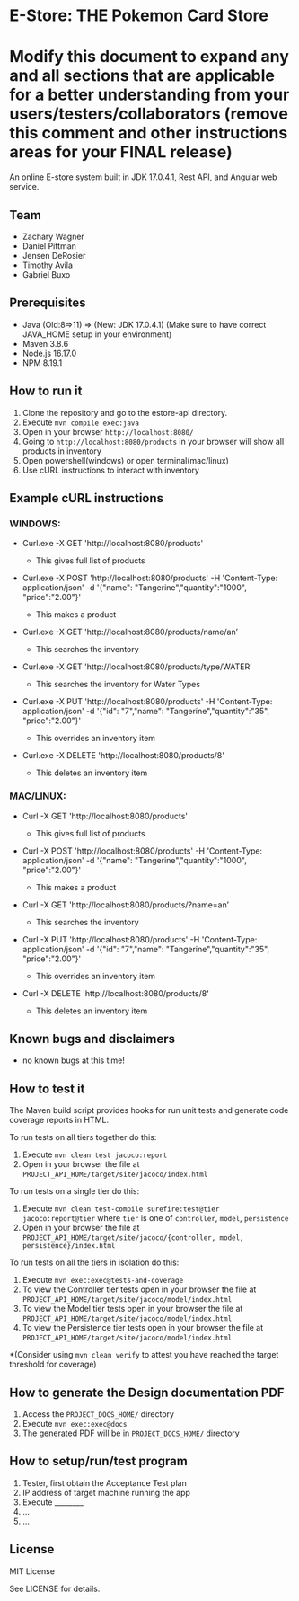 # E-Store:  THE Pokemon Card Store
# Modify this document to expand any and all sections that are applicable for a better understanding from your users/testers/collaborators (remove this comment and other instructions areas for your FINAL release)

An online E-store system built in JDK 17.0.4.1, Rest API, and Angular web service.
  
## Team

- Zachary Wagner
- Daniel Pittman
- Jensen DeRosier
- Timothy Avila
- Gabriel Buxo


## Prerequisites

- Java (Old:8=>11) => (New: JDK 17.0.4.1) (Make sure to have correct JAVA_HOME setup in your environment)
- Maven 3.8.6
- Node.js 16.17.0
- NPM 8.19.1


## How to run it

1. Clone the repository and go to the estore-api directory.
2. Execute `mvn compile exec:java`
3. Open in your browser `http://localhost:8080/`
4. Going to `http://localhost:8080/products` in your browser will show all products in inventory
5. Open powershell(windows) or open terminal(mac/linux)
6. Use cURL instructions to interact with inventory

## Example cURL instructions

### WINDOWS:
- Curl.exe -X GET 'http://localhost:8080/products'
    - This gives full list of products

- Curl.exe -X POST 'http://localhost:8080/products' -H 'Content-Type: application/json' -d '{\"name\": \"Tangerine\",\"quantity\":\"1000\", \"price\":\"2.00\"}'
    - This makes a product

- Curl.exe -X GET 'http://localhost:8080/products/name/an’
    - This searches the inventory

- Curl.exe -X GET 'http://localhost:8080/products/type/WATER’
    - This searches the inventory for Water Types

- Curl.exe -X PUT 'http://localhost:8080/products' -H 'Content-Type: application/json' -d '{\"id\": \"7\",\"name\": \"Tangerine\",\"quantity\":\"35\", \"price\":\"2.00\"}'
    - This overrides an inventory item

- Curl.exe -X DELETE 'http://localhost:8080/products/8'
    - This deletes an inventory item

### MAC/LINUX:
- Curl -X GET 'http://localhost:8080/products'
    - This gives full list of products

- Curl -X POST 'http://localhost:8080/products' -H 'Content-Type: application/json' -d '{"name": "Tangerine","quantity":"1000", "price":"2.00"}'
    - This makes a product

- Curl -X GET 'http://localhost:8080/products/?name=an’
    - This searches the inventory

- Curl -X PUT 'http://localhost:8080/products' -H 'Content-Type: application/json' -d '{"id": "7","name": "Tangerine","quantity":"35", "price":"2.00"}'
    - This overrides an inventory item

- Curl -X DELETE 'http://localhost:8080/products/8'
    - This deletes an inventory item



## Known bugs and disclaimers
- no known bugs at this time!

## How to test it

The Maven build script provides hooks for run unit tests and generate code coverage
reports in HTML.

To run tests on all tiers together do this:

1. Execute `mvn clean test jacoco:report`
2. Open in your browser the file at `PROJECT_API_HOME/target/site/jacoco/index.html`

To run tests on a single tier do this:

1. Execute `mvn clean test-compile surefire:test@tier jacoco:report@tier` where `tier` is one of `controller`, `model`, `persistence`
2. Open in your browser the file at `PROJECT_API_HOME/target/site/jacoco/{controller, model, persistence}/index.html`

To run tests on all the tiers in isolation do this:

1. Execute `mvn exec:exec@tests-and-coverage`
2. To view the Controller tier tests open in your browser the file at `PROJECT_API_HOME/target/site/jacoco/model/index.html`
3. To view the Model tier tests open in your browser the file at `PROJECT_API_HOME/target/site/jacoco/model/index.html`
4. To view the Persistence tier tests open in your browser the file at `PROJECT_API_HOME/target/site/jacoco/model/index.html`

*(Consider using `mvn clean verify` to attest you have reached the target threshold for coverage)
  
  
## How to generate the Design documentation PDF

1. Access the `PROJECT_DOCS_HOME/` directory
2. Execute `mvn exec:exec@docs`
3. The generated PDF will be in `PROJECT_DOCS_HOME/` directory


## How to setup/run/test program 
1. Tester, first obtain the Acceptance Test plan
2. IP address of target machine running the app
3. Execute ________
4. ...
5. ...

## License

MIT License

See LICENSE for details.
